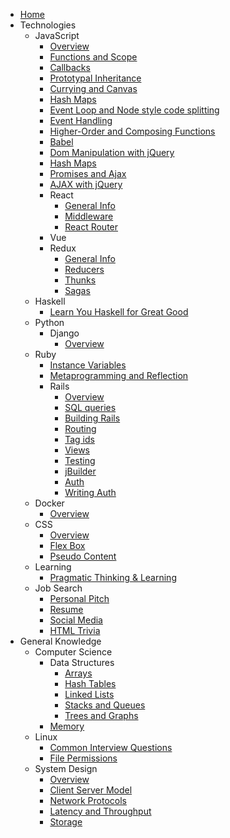<!-- docs/_sidebar.md -->

* [Home](/)
* Technologies
  * JavaScript
	* [Overview](/javascript/overview)
	* [Functions and Scope](/javascript/functions_and_scope)
	* [Callbacks](/javascript/callbacks)
	* [Prototypal Inheritance](/javascript/prototypal_inheritance)
	* [Currying and Canvas](/javascript/currying_and_canvas)
	* [Hash Maps](/javascript/js_hash_maps)
	* [Event Loop and Node style code splitting](/javascript/event_loop_and_node_code_splitting.md)
	* [Event Handling](/javascript/event_handling)
	* [Higher-Order and Composing Functions](/javascript/higher_order_and_composing_fuctions)
	* [Babel](/javascript/babel)
	* [Dom Manipulation with jQuery](/javascript/dom_manipulation_and_jquery)
	* [Hash Maps](/javascript/js_hash_maps)
	* [Promises and Ajax](javascript/promises_and_ajax)
	* [AJAX with jQuery](/javascript/jquery_ajax_and_promises)
	* React
	  * [General Info](/javascript/react/overview)
	  * [Middleware](/javascript/react/middleware)
	  * [React Router](/javascript/react/react_router)
	* Vue
	* Redux
	  * [General Info](/javascript/redux/overview)
	  * [Reducers](/javascript/redux/reducers_and_react)
	  * [Thunks](/javascript/redux/thunks_and_ajax)
	  * [Sagas](/javascript/redux/redux_sagas.md)
  * Haskell
  	* [Learn You Haskell for Great Good](/haskell/learn_you_haskell_for_great_good)
  * Python
	* Django
	  * [Overview](/python/django/overview.md)
  * Ruby
	* [Instance Variables](/ruby/instance_variables)
	* [Metaprogramming and Reflection](/ruby/metaprogramming_and_reflection)
	* Rails
	  * [Overview](/ruby/rails/overview)
	  * [SQL queries](/ruby/rails/sql_in_rails_and_metaprogramming)
	  * [Building Rails](/ruby/rails/building_rails)
	  * [Routing](/ruby/rails/routing)
	  * [Tag ids](/ruby/rails/tag_ids)
	  * [Views](/ruby/rails/views)
	  * [Testing](/ruby/rails/testing)
	  * [jBuilder](/ruby/rails/jbuilder)
	  * [Auth](/ruby/rails/auth)
	  * [Writing Auth](/ruby/rails/building_auth)
  * Docker
	* [Overview](/Docker/overview)
  * CSS
	* [Overview](/css/overview)
	* [Flex Box](/css/flex_box_postion_and_rails)
	* [Pseudo Content](/css/pseudo_content)
  * Learning
	* [Pragmatic Thinking & Learning](/learning/notes_on_pragmatic_thinking_and_learning)
  * Job Search
	* [Personal Pitch](/job_search/personal_pitch_notes)
	* [Resume](/job_search/resume_notes)
	* [Social Media](/job_search/social_media)
	* [HTML Trivia](/job_search/html_trivia)
* General Knowledge
  * Computer Science
	* Data Structures
	  * [Arrays](/computer_science/data_structures/arrays.md)
	  * [Hash Tables](/computer_science/data_structures/hash_table.md)
	  * [Linked Lists](/computer_science/data_structures/linked_lists.md)
	  * [Stacks and Queues](/computer_science/data_structures/stacks_and_queues.md)
	  * [Trees and Graphs](/computer_science/data_structures/trees_and_graphs.md)
	* [Memory](/computer_science/memory.md)
  * Linux
	* [Common Interview Questions](/linux/common_interview_questions.md)
	* [File Permissions](/linux/file_perssions.md)
  * System Design
	* [Overview](/systems_design/overview.md)
	* [Client Server Model](/systems_design/client_server_model.md)
	* [Network Protocols](/systems_design/network_protocols.md)
	* [Latency and Throughput](/systems_design/latency_and_throughput.md)
	* [Storage](/systems_design/storage.md)
